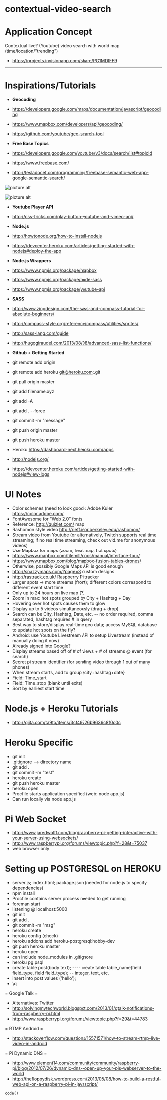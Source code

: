 contextual-video-search
=======================

# Application Concept #

Contextual live? (Youtube) video search with world map (time/location/"trending")

* https://projects.invisionapp.com/share/PG1MDIFF9

----

# Inspirations/Tutorials #

* __Geocoding__
 * <https://developers.google.com/maps/documentation/javascript/geocoding>
 * <https://www.mapbox.com/developers/api/geocoding/>
 * https://github.com/youtube/geo-search-tool

* __Free Base Topics__
 * <https://developers.google.com/youtube/v3/docs/search/list#topicId>
 * <https://www.freebase.com/>
 * <http://tesladocet.com/programming/freebase-semantic-web-app-google-semantic-search/>

 ![picture alt](https://raw.githubusercontent.com/shunshou/contextual-video-search/master/web1.JPG "Title is optional")

 ![picture alt](https://raw.githubusercontent.com/shunshou/contextual-video-search/master/web2.JPG "Title is optional")

 * __Youtube Player API__
  * http://css-tricks.com/play-button-youtube-and-vimeo-api/

 * __Node.js__
  * http://howtonode.org/how-to-install-nodejs
  * https://devcenter.heroku.com/articles/getting-started-with-nodejs#deploy-the-app

 * __Node.js Wrappers__
  * https://www.npmjs.org/package/mapbox
  * https://www.npmjs.org/package/node-sass
  * https://www.npmjs.org/package/youtube-api

 * __SASS__
  * http://www.zingdesign.com/the-sass-and-compass-tutorial-for-absolute-beginners/
  * http://compass-style.org/reference/compass/utilities/sprites/
  * http://sass-lang.com/guide
  * http://hugogiraudel.com/2013/08/08/advanced-sass-list-functions/

 * __Github + Getting Started__
  * git remote add origin <github repo>
  * git remote add heroku git@heroku.com:<app name>.git
  * git pull origin master
  * git add filename.xyz
  * git add -A
  * git add . --force
  * git commit -m "message"
  * git push origin master
  * git push heroku master
  * Heroku https://dashboard-next.heroku.com/apps
  * http://nodejs.org/
  * https://devcenter.heroku.com/articles/getting-started-with-nodejs#view-logs

# UI Notes #

* Color schemes (need to look good): Adobe Kuler https://color.adobe.com/
* FontAwesome for “Web 2.0” fonts
* Reference: http://quizlet.com/ map
* Rashomon style video http://rieff.ieor.berkeley.edu/rashomon/
* Stream video from Youtube (or alternatively, Twitch supports real time streaming; if no real time streaming, check out vid.me for anonymous videos)
* Use Mapbox for maps (zoom, heat map, hot spots)
 * https://www.mapbox.com/tilemill/docs/manual/interface-tour/ 
 * https://www.mapbox.com/blog/mapbox-fusion-tables-drones/
* Otherwise, possibly Google Maps API is good enough
 * http://snazzymaps.com/?page=3 custom designs
 * http://rastrack.co.uk/ Raspberry Pi tracker
* Larger spots → more streams (front); different colors correspond to different event start time
 * Only up to 24 hours on live map (?)
* Zoom in max: hot spots grouped by City + Hashtag + Day
* Hovering over hot spots causes them to glow
* Display up to 5 videos simultaneously (drag + drop)
* Search can be City, Hashtag, Date, etc. -- no order required, comma separated, hashtag requires # in query
* Best way to store/display real-time geo data; access MySQL database to update hot spots on the fly?
* Android: use Youtube Livestream API to setup Livestream (instead of manually doing it now)
 * Already signed into Google?
* Display streams based off of # of views + # of streams @ event (for search)
* Secret pi stream identifier (for sending video through 1 out of many phones)
* When stream starts, add to group {city+hashtag+date}
 * Field: Time_start
 * Field: Time_stop (blank until exits)
 * Sort by earliest start time

# Node.js + Heroku Tutorials #

* http://qiita.com/ta9to/items/3cf49726b9636c8f0c0c

# Heroku Specific #

* git init
* .gitignore --> directory name
* git add .
* git commit -m "test"
* heroku create
* git push heroku master
* heroku open
* Procfile starts application specified (web: node app.js)
* Can run locally via node app.js

# Pi Web Socket #

* http://www.jaredwolff.com/blog/raspberry-pi-getting-interactive-with-your-server-using-websockets/
* http://www.raspberrypi.org/forums/viewtopic.php?f=28&t=75037
* web browser only

# Setting up POSTGRESQL on HEROKU #

* server.js; index.html; package.json (needed for node.js to specify dependencies)
* npm install
* Procfile contains server process needed to get running
* foreman start
* listening @ localhost:5000
* git init
* git add .
* git commit -m "msg"
* heroku create
* heroku config (check)
* heroku addons:add heroku-postgresql:hobby-dev
* git push heroku master
* heroku open
* can include node_modules in .gitignore 
* heroku pg:psql
* create table post(body text); ---- create table table_name(field field_type, field field_type); -- integer, text, etc. 
* insert into post values ('hello');
* \q

= Google Talk =
* Alternatives: Twitter
* http://solvingmytechworld.blogspot.com/2013/01/gtalk-notifications-from-raspberry-pi.html
* http://www.raspberrypi.org/forums/viewtopic.php?f=29&t=44783

= RTMP Android = 
* http://stackoverflow.com/questions/15571571/how-to-stream-rtmp-live-video-in-android

= Pi Dynamic DNS =
* http://www.element14.com/community/community/raspberry-pi/blog/2012/07/26/dynamic-dns--open-up-your-pis-webserver-to-the-world
* http://thefloppydisk.wordpress.com/2013/05/08/how-to-build-a-restful-web-api-on-a-raspberry-pi-in-javascript/

 `code()`



